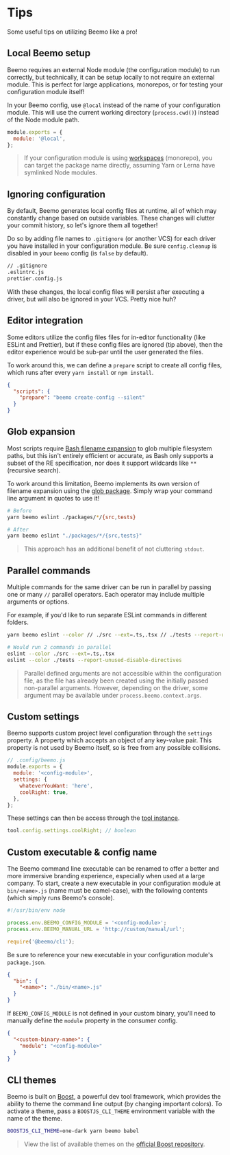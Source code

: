 # Tips

Some useful tips on utilizing Beemo like a pro!

## Local Beemo setup

Beemo requires an external Node module (the configuration module) to run correctly, but technically,
it can be setup locally to not require an external module. This is perfect for large applications,
monorepos, or for testing your configuration module itself!

In your Beemo config, use `@local` instead of the name of your configuration module. This will use
the current working directory (`process.cwd()`) instead of the Node module path.

```js
module.exports = {
  module: '@local',
};
```

> If your configuration module is using [workspaces](./workspaces.md) (monorepo), you can target the
> package name directly, assuming Yarn or Lerna have symlinked Node modules.

## Ignoring configuration

By default, Beemo generates local config files at runtime, all of which may constantly change based
on outside variables. These changes will clutter your commit history, so let's ignore them all
together!

Do so by adding file names to `.gitignore` (or another VCS) for each driver you have installed in
your configuration module. Be sure `config.cleanup` is disabled in your `beemo` config (is `false`
by default).

```bash
// .gitignore
.eslintrc.js
prettier.config.js
```

With these changes, the local config files will persist after executing a driver, but will also be
ignored in your VCS. Pretty nice huh?

## Editor integration

Some editors utilize the config files files for in-editor functionality (like ESLint and Prettier),
but if these config files are ignored (tip above), then the editor experience would be sub-par until
the user generated the files.

To work around this, we can define a `prepare` script to create all config files, which runs after
every `yarn install` or `npm install`.

```json
{
  "scripts": {
    "prepare": "beemo create-config --silent"
  }
}
```

## Glob expansion

Most scripts require [Bash filename expansion](http://tldp.org/LDP/abs/html/globbingref.html) to
glob multiple filesystem paths, but this isn't entirely efficient or accurate, as Bash only supports
a subset of the RE specification, nor does it support wildcards like `**` (recursive search).

To work around this limitation, Beemo implements its own version of filename expansion using the
[glob package](https://www.npmjs.com/package/glob). Simply wrap your command line argument in quotes
to use it!

```bash
# Before
yarn beemo eslint ./packages/*/{src,tests}

# After
yarn beemo eslint "./packages/*/{src,tests}"
```

> This approach has an additional benefit of not cluttering `stdout`.

## Parallel commands

Multiple commands for the same driver can be run in parallel by passing one or many `//` parallel
operators. Each operator may include multiple arguments or options.

For example, if you'd like to run separate ESLint commands in different folders.

```bash
yarn beemo eslint --color // ./src --ext=.ts,.tsx // ./tests --report-unused-disable-directives

# Would run 2 commands in parallel
eslint --color ./src --ext=.ts,.tsx
eslint --color ./tests --report-unused-disable-directives
```

> Parallel defined arguments are not accessible within the configuration file, as the file has
> already been created using the initially passed non-parallel arguments. However, depending on the
> driver, some argument may be available under `process.beemo.context.args`.

## Custom settings

Beemo supports custom project level configuration through the `settings` property. A property which
accepts an object of any key-value pair. This property is not used by Beemo itself, so is free from
any possible collisions.

```js
// .config/beemo.js
module.exports = {
  module: '<config-module>',
  settings: {
    whateverYouWant: 'here',
    coolRight: true,
  },
};
```

These settings can then be access through the [tool instance](./tool.md).

```js
tool.config.settings.coolRight; // boolean
```

## Custom executable & config name

The Beemo command line executable can be renamed to offer a better and more immersive branding
experience, especially when used at a large company. To start, create a new executable in your
configuration module at `bin/<name>.js` (name must be camel-case), with the following contents
(which simply runs Beemo's console).

```js
#!/usr/bin/env node

process.env.BEEMO_CONFIG_MODULE = '<config-module>';
process.env.BEEMO_MANUAL_URL = 'http://custom/manual/url';

require('@beemo/cli');
```

Be sure to reference your new executable in your configuration module's `package.json`.

```json
{
  "bin": {
    "<name>": "./bin/<name>.js"
  }
}
```

If `BEEMO_CONFIG_MODULE` is not defined in your custom binary, you'll need to manually define the
`module` property in the consumer config.

```json
{
  "<custom-binary-name>": {
    "module": "<config-module>"
  }
}
```

## CLI themes

Beemo is built on [Boost](https://boostlib.dev/docs/cli#themes), a powerful dev tool framework,
which provides the ability to theme the command line output (by changing important colors). To
activate a theme, pass a `BOOSTJS_CLI_THEME` environment variable with the name of the theme.

```bash
BOOSTJS_CLI_THEME=one-dark yarn beemo babel
```

> View the list of available themes on the
> [official Boost repository](https://github.com/milesj/boost/tree/master/themes).
